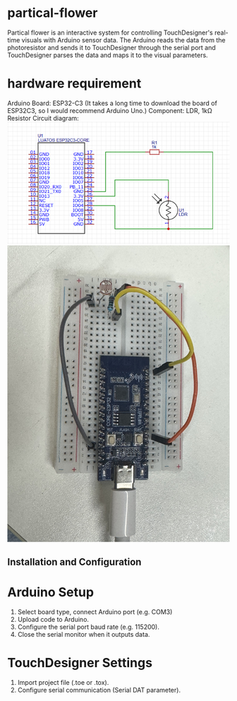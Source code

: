 # partical-flower
Partical flower is an interactive system for controlling TouchDesigner's real-time visuals with Arduino sensor data.
The Arduino reads the data from the photoresistor and sends it to TouchDesigner through the serial port and TouchDesigner parses the data and maps it to the visual parameters.

# hardware requirement
Arduino
Board: ESP32-C3 (It takes a long time to download the board of ESP32C3, so I would recommend Arduino Uno.)
Component: LDR, 1kΩ Resistor
Circuit diagram:
![image](https://github.com/ddyt0113/partical-flower/blob/main/particalflower-Lu%20Manman24063315g/arduino%20coding/circuit%20connection.png)
![image](https://github.com/ddyt0113/partical-flower/blob/main/particalflower-Lu%20Manman24063315g/arduino%20coding/circuit.jpg)

## Installation and Configuration
# Arduino Setup
1. Select board type, connect Arduino port (e.g. COM3)
2. Upload code to Arduino.
3. Configure the serial port baud rate (e.g. 115200).
4. Close the serial monitor when it outputs data.

# TouchDesigner Settings
1. Import project file (.toe or .tox).
2. Configure serial communication (Serial DAT parameter).
